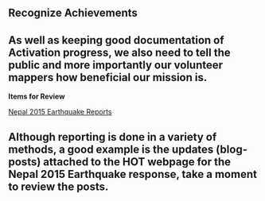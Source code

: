 ## Recognize Achievements

As well as keeping good documentation of Activation progress, we also need to tell the public and more importantly our volunteer mappers how beneficial our mission is.
---
**Items for Review**

[Nepal 2015 Earthquake Reports](https://hotosm.org/projects/nepal_2015_earthquake_response)

Although reporting is done in a variety of methods, a good example is the updates (blog-posts) attached to the HOT webpage for the Nepal 2015 Earthquake response, take a moment to review the posts.
---

